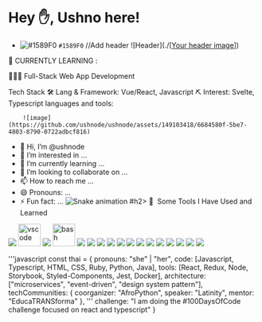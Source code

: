 # Hey ✋, Ushno here!
- ![#1589F0](https://via.placeholder.com/15/1589F0/1589F0.png) `#1589F0`
//Add header
![Header](./[[Your header image](https://raw.githubusercontent.com/leviarista/github-profile-header-generator/main/social/examples/example-3.png)])


📖 CURRENTLY LEARNING :

👨🏻‍💻 Full-Stack Web App Development

Tech Stack
🛠 Lang & Framework: Vue/React, Javascript
⛏ Interest: Svelte, Typescript
languages and tools:

        ![image](https://github.com/ushnode/ushnode/assets/149103418/6684580f-5be7-4803-8790-0722adbcf816)









- 👋 Hi, I’m @ushnode
- 👀 I’m interested in ...
- 🌱 I’m currently learning ...
- 💞️ I’m looking to collaborate on ...
- 📫 How to reach me ...
- 😄 Pronouns: ...
- ⚡ Fun fact: ...
![Snake animation](https://github.com/ushnode/ushnode/blob/output/github-contribution-grid-snake.svg)
  #h2> 🚀 &nbsp;Some Tools I Have Used and Learned</h2>
<p align="left">
        
<img src="https://cdn.jsdelivr.net/gh/devicons/devicon/icons/c/c-original.svg" />
<img src="https://cdn.jsdelivr.net/gh/devicons/devicon/icons/vscode/vscode-original.svg" alt="vscode" width="45" height="45"/>
<img src="https://cdn.jsdelivr.net/gh/devicons/devicon/icons/css3/css3-original-wordmark.svg" />
<img src="https://cdn.jsdelivr.net/gh/devicons/devicon/icons/bash/bash-original.svg" alt="bash" width="45" height="45"/>

<img src="https://cdn.jsdelivr.net/gh/devicons/devicon/icons/bootstrap/bootstrap-original-wordmark.svg" />
<img src="https://cdn.jsdelivr.net/gh/devicons/devicon/icons/express/express-original.svg" />
 <img src="https://cdn.jsdelivr.net/gh/devicons/devicon/icons/express/express-original-wordmark.svg" />
<img src="https://cdn.jsdelivr.net/gh/devicons/devicon/icons/javascript/javascript-original.svg" />
<img src="https://cdn.jsdelivr.net/gh/devicons/devicon/icons/python/python-original-wordmark.svg" />

<img src="https://cdn.jsdelivr.net/gh/devicons/devicon/icons/postgresql/postgresql-original-wordmark.svg" />

<img src="https://cdn.jsdelivr.net/gh/devicons/devicon/icons/typescript/typescript-original.svg" />
          
          
<img src="https://cdn.jsdelivr.net/gh/devicons/devicon/icons/redis/redis-original-wordmark.svg" />
          
          
<img src="https://cdn.jsdelivr.net/gh/devicons/devicon/icons/npm/npm-original-wordmark.svg" />
          
<img src="https://cdn.jsdelivr.net/gh/devicons/devicon/icons/nodejs/nodejs-original-wordmark.svg" />
          
<img src="https://cdn.jsdelivr.net/gh/devicons/devicon/icons/mongodb/mongodb-original-wordmark.svg" />
          
                  
<img src="https://cdn.jsdelivr.net/gh/devicons/devicon/icons/html5/html5-original-wordmark.svg" />
          
 <img src="https://cdn.jsdelivr.net/gh/devicons/devicon/icons/git/git-original-wordmark.svg" />
          

          
          
</p>

<!---
ushnode/ushnode is a ✨ special ✨ repository because its `README.md` (this file) appears on your GitHub profile.
You can click the Preview link to take a look at your changes.
--->
'''javascript
const thai = {
  pronouns: "she" | "her",
  code: [Javascript, Typescript, HTML, CSS, Ruby, Python, Java],
  tools: [React, Redux, Node, Storybook, Styled-Components, Jest, Docker],
  architecture: ["microservices", "event-driven", "design system pattern"],
  techCommunities: {
                        coorganizer: "AfroPython",
                        speaker: "Latinity",
                        mentor: "EducaTRANSforma"
                      },
                      '''
 challenge: "I am doing the #100DaysOfCode challenge focused on react and typescript"
}
